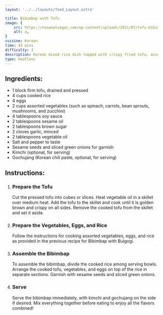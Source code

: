 ```yaml
---
layout: '../../layouts/food_Layout.astro'

title: Bibimbap with Tofu
image: {
    src: https://nosweatvegan.com/wp-content/uploads/2021/07/tofu-bibimbap.jpg,
    alt: a,
}
cuisine: Korean
time: 45 mins
difficulty: 3
description: Korean mixed rice dish topped with crispy fried tofu, assorted vegetables, a fried egg, and spicy gochujang sauce.
type: meatless
---
```

<div class="recipe-container">
    <div class="ingredients">
        <h2>Ingredients:</h2>
        <ul>
            <li>1 block firm tofu, drained and pressed</li>
            <li>4 cups cooked rice</li>
            <li>4 eggs</li>
            <li>2 cups assorted vegetables (such as spinach, carrots, bean sprouts, mushrooms, and zucchini)</li>
            <li>4 tablespoons soy sauce</li>
            <li>2 tablespoons sesame oil</li>
            <li>2 tablespoons brown sugar</li>
            <li>2 cloves garlic, minced</li>
            <li>2 tablespoons vegetable oil</li>
            <li>Salt and pepper to taste</li>
            <li>Sesame seeds and sliced green onions for garnish</li>
            <li>Kimchi (optional, for serving)</li>
            <li>Gochujang (Korean chili paste, optional, for serving)</li>
        </ul>
    </div>
    <div class="instructions">
        <h2>Instructions:</h2>
        <ol>
            <li><h3>Prepare the Tofu</h3>
                Cut the pressed tofu into cubes or slices. Heat vegetable oil in a skillet over medium heat. Add the tofu to the skillet and cook until it is golden brown and crispy on all sides. Remove the cooked tofu from the skillet and set it aside.
            </li>
            <li><h3>Prepare the Vegetables, Eggs, and Rice</h3>
                Follow the instructions for cooking assorted vegetables, eggs, and rice as provided in the previous recipe for Bibimbap with Bulgogi.
            </li>
            <li><h3>Assemble the Bibimbap</h3>
                To assemble the bibimbap, divide the cooked rice among serving bowls. Arrange the cooked tofu, vegetables, and eggs on top of the rice in separate sections. Garnish with sesame seeds and sliced green onions.
            </li>
            <li><h3>Serve</h3>
                Serve the bibimbap immediately, with kimchi and gochujang on the side if desired. Mix everything together before eating to enjoy all the flavors combined!
            </li>
        </ol>
    </div>
</div>
